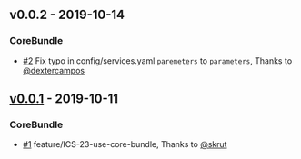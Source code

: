 <!-- changelog-linker -->

<!-- dumped content start -->

## v0.0.2 - 2019-10-14

### CoreBundle

- [#2] Fix typo in config/services.yaml `paremeters` to `parameters`, Thanks to [@dextercampos]

## [v0.0.1] - 2019-10-11

### CoreBundle

- [#1] feature/ICS-23-use-core-bundle, Thanks to [@skrut]

<!-- dumped content end -->

[#1]: https://github.com/loyaltycorp/symfony-bundles/pull/1
[@skrut]: https://github.com/skrut

[#2]: https://github.com/loyaltycorp/symfony-bundles/pull/2
[@dextercampos]: https://github.com/dextercampos
[v0.0.1]: https://github.com/loyaltycorp/symfony-bundles/compare/v0.0.1...v0.0.1
